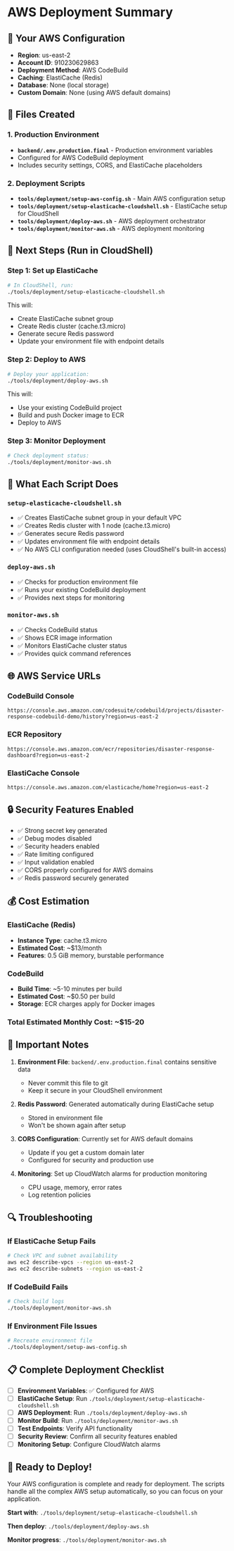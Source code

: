 # AWS Deployment Summary

## 🎯 Your AWS Configuration

- **Region**: us-east-2
- **Account ID**: 910230629863
- **Deployment Method**: AWS CodeBuild
- **Caching**: ElastiCache (Redis)
- **Database**: None (local storage)
- **Custom Domain**: None (using AWS default domains)

## 📁 Files Created

### 1. Production Environment
- **`backend/.env.production.final`** - Production environment variables
- Configured for AWS CodeBuild deployment
- Includes security settings, CORS, and ElastiCache placeholders

### 2. Deployment Scripts
- **`tools/deployment/setup-aws-config.sh`** - Main AWS configuration setup
- **`tools/deployment/setup-elasticache-cloudshell.sh`** - ElastiCache setup for CloudShell
- **`tools/deployment/deploy-aws.sh`** - AWS deployment orchestrator
- **`tools/deployment/monitor-aws.sh`** - AWS deployment monitoring

## 🚀 Next Steps (Run in CloudShell)

### Step 1: Set up ElastiCache
```bash
# In CloudShell, run:
./tools/deployment/setup-elasticache-cloudshell.sh
```

This will:
- Create ElastiCache subnet group
- Create Redis cluster (cache.t3.micro)
- Generate secure Redis password
- Update your environment file with endpoint details

### Step 2: Deploy to AWS
```bash
# Deploy your application:
./tools/deployment/deploy-aws.sh
```

This will:
- Use your existing CodeBuild project
- Build and push Docker image to ECR
- Deploy to AWS

### Step 3: Monitor Deployment
```bash
# Check deployment status:
./tools/deployment/monitor-aws.sh
```

## 🔧 What Each Script Does

### `setup-elasticache-cloudshell.sh`
- ✅ Creates ElastiCache subnet group in your default VPC
- ✅ Creates Redis cluster with 1 node (cache.t3.micro)
- ✅ Generates secure Redis password
- ✅ Updates environment file with endpoint details
- ✅ No AWS CLI configuration needed (uses CloudShell's built-in access)

### `deploy-aws.sh`
- ✅ Checks for production environment file
- ✅ Runs your existing CodeBuild deployment
- ✅ Provides next steps for monitoring

### `monitor-aws.sh`
- ✅ Checks CodeBuild status
- ✅ Shows ECR image information
- ✅ Monitors ElastiCache cluster status
- ✅ Provides quick command references

## 🌐 AWS Service URLs

### CodeBuild Console
```
https://console.aws.amazon.com/codesuite/codebuild/projects/disaster-response-codebuild-demo/history?region=us-east-2
```

### ECR Repository
```
https://console.aws.amazon.com/ecr/repositories/disaster-response-dashboard?region=us-east-2
```

### ElastiCache Console
```
https://console.aws.amazon.com/elasticache/home?region=us-east-2
```

## 🔒 Security Features Enabled

- ✅ Strong secret key generated
- ✅ Debug modes disabled
- ✅ Security headers enabled
- ✅ Rate limiting configured
- ✅ Input validation enabled
- ✅ CORS properly configured for AWS domains
- ✅ Redis password securely generated

## 💰 Cost Estimation

### ElastiCache (Redis)
- **Instance Type**: cache.t3.micro
- **Estimated Cost**: ~$13/month
- **Features**: 0.5 GiB memory, burstable performance

### CodeBuild
- **Build Time**: ~5-10 minutes per build
- **Estimated Cost**: ~$0.50 per build
- **Storage**: ECR charges apply for Docker images

### Total Estimated Monthly Cost: ~$15-20

## 🚨 Important Notes

1. **Environment File**: `backend/.env.production.final` contains sensitive data
   - Never commit this file to git
   - Keep it secure in your CloudShell environment

2. **Redis Password**: Generated automatically during ElastiCache setup
   - Stored in environment file
   - Won't be shown again after setup

3. **CORS Configuration**: Currently set for AWS default domains
   - Update if you get a custom domain later
   - Configured for security and production use

4. **Monitoring**: Set up CloudWatch alarms for production monitoring
   - CPU usage, memory, error rates
   - Log retention policies

## 🔍 Troubleshooting

### If ElastiCache Setup Fails
```bash
# Check VPC and subnet availability
aws ec2 describe-vpcs --region us-east-2
aws ec2 describe-subnets --region us-east-2
```

### If CodeBuild Fails
```bash
# Check build logs
./tools/deployment/monitor-aws.sh
```

### If Environment File Issues
```bash
# Recreate environment file
./tools/deployment/setup-aws-config.sh
```

## 📋 Complete Deployment Checklist

- [ ] **Environment Variables**: ✅ Configured for AWS
- [ ] **ElastiCache Setup**: Run `./tools/deployment/setup-elasticache-cloudshell.sh`
- [ ] **AWS Deployment**: Run `./tools/deployment/deploy-aws.sh`
- [ ] **Monitor Build**: Run `./tools/deployment/monitor-aws.sh`
- [ ] **Test Endpoints**: Verify API functionality
- [ ] **Security Review**: Confirm all security features enabled
- [ ] **Monitoring Setup**: Configure CloudWatch alarms

## 🎉 Ready to Deploy!

Your AWS configuration is complete and ready for deployment. The scripts handle all the complex AWS setup automatically, so you can focus on your application.

**Start with**: `./tools/deployment/setup-elasticache-cloudshell.sh`

**Then deploy**: `./tools/deployment/deploy-aws.sh`

**Monitor progress**: `./tools/deployment/monitor-aws.sh`
